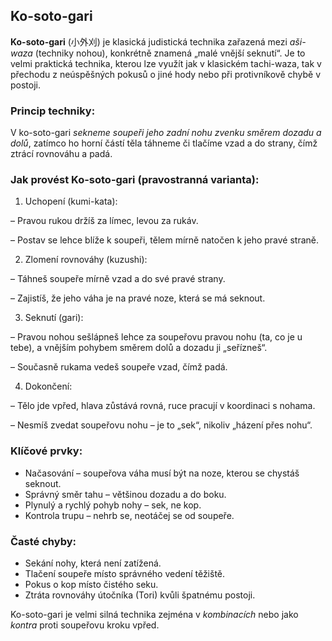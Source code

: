 
## Ko-soto-gari

**Ko-soto-gari** (小外刈) je klasická judistická technika zařazená mezi _aši-waza_ (techniky nohou), konkrétně znamená „malé vnější seknutí“. Je to velmi praktická technika, kterou lze využít jak v klasickém tachi-waza, tak v přechodu z neúspěšných pokusů o jiné hody nebo při protivníkově chybě v postoji.

### Princip techniky:

V ko-soto-gari *sekneme soupeři jeho zadní nohu zvenku směrem dozadu a dolů*, zatímco ho horní částí těla táhneme či tlačíme vzad a do strany, čímž ztrácí rovnováhu a padá.

### Jak provést Ko-soto-gari (pravostranná varianta):

1. Uchopení (kumi-kata):

– Pravou rukou držíš za límec, levou za rukáv.

– Postav se lehce blíže k soupeři, tělem mírně natočen k jeho pravé straně.

2. Zlomení rovnováhy (kuzushi):

– Táhneš soupeře mírně vzad a do své pravé strany.

– Zajistíš, že jeho váha je na pravé noze, která se má seknout.

3. Seknutí (gari):

– Pravou nohou sešlápneš lehce za soupeřovu pravou nohu (ta, co je u tebe), a vnějším pohybem směrem dolů a dozadu ji „seřízneš“.

– Současně rukama vedeš soupeře vzad, čímž padá.

4. Dokončení:

– Tělo jde vpřed, hlava zůstává rovná, ruce pracují v koordinaci s nohama.

– Nesmíš zvedat soupeřovu nohu – je to „sek“, nikoliv „házení přes nohu“.

### Klíčové prvky:

- Načasování – soupeřova váha musí být na noze, kterou se chystáš seknout.
- Správný směr tahu – většinou dozadu a do boku.
- Plynulý a rychlý pohyb nohy – sek, ne kop.
- Kontrola trupu – nehrb se, neotáčej se od soupeře.

### Časté chyby:

- Sekání nohy, která není zatížená.
- Tlačení soupeře místo správného vedení těžiště.
- Pokus o kop místo čistého seku.
- Ztráta rovnováhy útočníka (Tori) kvůli špatnému postoji.

Ko-soto-gari je velmi silná technika zejména v *kombinacích* nebo jako *kontra* proti soupeřovu kroku vpřed.

